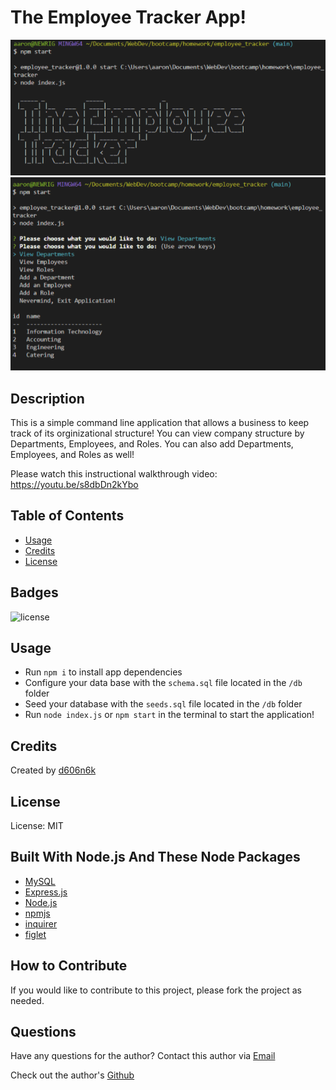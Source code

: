 # The Employee Tracker App!
![The Employee Tracker Screenshot Image 1](./assets/images/screenshot.png)
![The Employee Tracker Screenshot Image 2](./assets/images/screenshot2.png)

## Description
This is a simple command line application that allows a business to keep track of its orginizational structure! You can view company structure by Departments, Employees, and Roles. You can also add Departments, Employees, and Roles as well!

Please watch this instructional walkthrough video: https://youtu.be/s8dbDn2kYbo

## Table of Contents
- [Usage](#usage)
- [Credits](#credits)
- [License](#license)

## Badges
![license](https://img.shields.io/badge/license-MIT-blue)

    
## Usage
- Run `npm i` to install app dependencies
- Configure your data base with the `schema.sql` file located in the `/db` folder
- Seed your database with the `seeds.sql` file located in the `/db` folder
- Run `node index.js` or `npm start` in the terminal to start the application!
    
## Credits
    
Created by [d606n6k](https://github.com/d606n6k)
    
## License
License: MIT

## Built With Node.js And These Node Packages
* [MySQL](https://www.mysql.com/)
* [Express.js](https://expressjs.com/)
* [Node.js](https://nodejs.org/en/)
* [npmjs](https://docs.npmjs.com/)
* [inquirer](https://www.npmjs.com/package/inquirer)
* [figlet](https://www.npmjs.com/package/figlet)


## How to Contribute
If you would like to contribute to this project, please fork the project as needed.

## Questions
Have any questions for the author? Contact this author via [Email](mailto:aaronlucht@gmail.com)

Check out the author's [Github](https://github.com/d606n6k)
